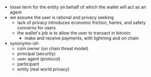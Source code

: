 - loose term for the entity on behalf of which the wallet will act as an agent
- we assume the user is rational and privacy seeking
	- lack of privacy introduces economic friction, harms, and safety concerns for users
	- the wallet's job is to allow the user to transact in bitcoin:
		- make and receive payments, with lightning and on chain
- synonyms-ish
	- coin owner (on chain threat model)
	- principal (security)
	- user agent (protocol)
	- participant
	- entity (real world privacy)